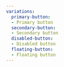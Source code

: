 ```yaml
---
variations:
  primary-button:
  - Primary button
  secondary-button:
  - Secondary button
  disabled-button:
  - Disabled button
  floating-button:
  - Floating button
---
```

